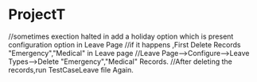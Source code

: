 # ProjectT
//sometimes exection halted in add  a holiday option which is present configuration option in Leave Page
   //if it happens ,First Delete Records "Emergency","Medical" in Leave page
   //Leave Page-->Configure-->Leave Types-->Delete "Emergency","Medical" Records.
   //After deleting the records,run TestCaseLeave file Again.
